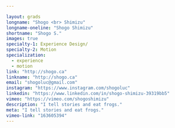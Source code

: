 ```yaml
---

layout: grads
longname: "Shogo <br> Shimizu"
longname-oneline: "Shogo Shimizu"
shortname: "Shogo S."
images: true
specialty-1: Experience Design/
specialty-2: Motion
specialization:
  - experience
  - motion
link: "http://shogo.ca"
linkname: "http://shogo.ca"
email: "shogoluc@gmail.com"
instagram: "https://www.instagram.com/shogoluc"
linkedin: "https://www.linkedin.com/in/shogo-shimizu-39319bb5"
vimeo: "https://vimeo.com/shogoshimizu"
description: "I tell stories and eat frogs."
meta: "I tell stories and eat frogs."
vimeo-link: "163605394"
---
```


